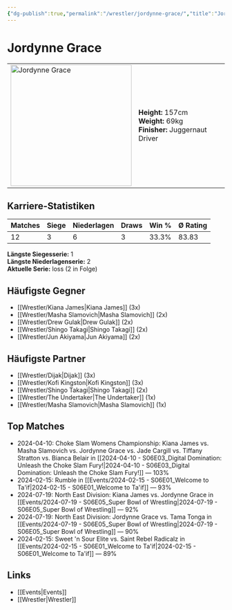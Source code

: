 ```yaml
---
{"dg-publish":true,"permalink":"/wrestler/jordynne-grace/","title":"Jordynne Grace","tags":["wrestler"],"noteIcon":""}
---
```



# Jordynne Grace

<table>
        <tr>
        <td><img src="https://github.com/CptSpaulding1980/choke-slam-wrestling/releases/download/images/Jordynne_Grace.png" width="280" alt="Jordynne Grace"></td>
        <td>
        <b>Height:</b> 157cm<br>
        <b>Weight:</b> 69kg<br>
        <b>Finisher:</b> Juggernaut Driver<br>
        </td>
        </tr>
        </table>
        
## Karriere-Statistiken

| Matches | Siege | Niederlagen | Draws | Win % | Ø Rating |
|---------|-------|-------------|-------|-------|-----------|
| 12 | 3 | 6 | 3 | 33.3% | 83.83 |

**Längste Siegesserie:** 1<br>**Längste Niederlagenserie:** 2<br>**Aktuelle Serie:** loss (2 in Folge)


## Häufigste Gegner
- [[Wrestler/Kiana James\|Kiana James]] (3x)
- [[Wrestler/Masha Slamovich\|Masha Slamovich]] (2x)
- [[Wrestler/Drew Gulak\|Drew Gulak]] (2x)
- [[Wrestler/Shingo Takagi\|Shingo Takagi]] (2x)
- [[Wrestler/Jun Akiyama\|Jun Akiyama]] (2x)

## Häufigste Partner
- [[Wrestler/Dijak\|Dijak]] (3x)
- [[Wrestler/Kofi Kingston\|Kofi Kingston]] (3x)
- [[Wrestler/Shingo Takagi\|Shingo Takagi]] (2x)
- [[Wrestler/The Undertaker\|The Undertaker]] (1x)
- [[Wrestler/Masha Slamovich\|Masha Slamovich]] (1x)

## Top Matches
- 2024-04-10: Choke Slam Womens Championship: Kiana James vs. Masha Slamovich vs. Jordynne Grace vs. Jade Cargill vs. Tiffany Stratton vs. Bianca Belair in [[2024-04-10 - S06E03_Digital Domination: Unleash the Choke Slam Fury!\|2024-04-10 - S06E03_Digital Domination: Unleash the Choke Slam Fury!]] — 103%
- 2024-02-15: Rumble in [[Events/2024-02-15 - S06E01_Welcome to Ta'if\|2024-02-15 - S06E01_Welcome to Ta'if]] — 93%
- 2024-07-19: North East Division: Kiana James vs. Jordynne Grace in [[Events/2024-07-19 - S06E05_Super Bowl of Wrestling\|2024-07-19 - S06E05_Super Bowl of Wrestling]] — 92%
- 2024-07-19: North East Division: Jordynne Grace vs. Tama Tonga in [[Events/2024-07-19 - S06E05_Super Bowl of Wrestling\|2024-07-19 - S06E05_Super Bowl of Wrestling]] — 90%
- 2024-02-15: Sweet 'n Sour Elite vs. Saint Rebel Radicalz in [[Events/2024-02-15 - S06E01_Welcome to Ta'if\|2024-02-15 - S06E01_Welcome to Ta'if]] — 89%

## Links
- [[Events\|Events]]
- [[Wrestler\|Wrestler]]
